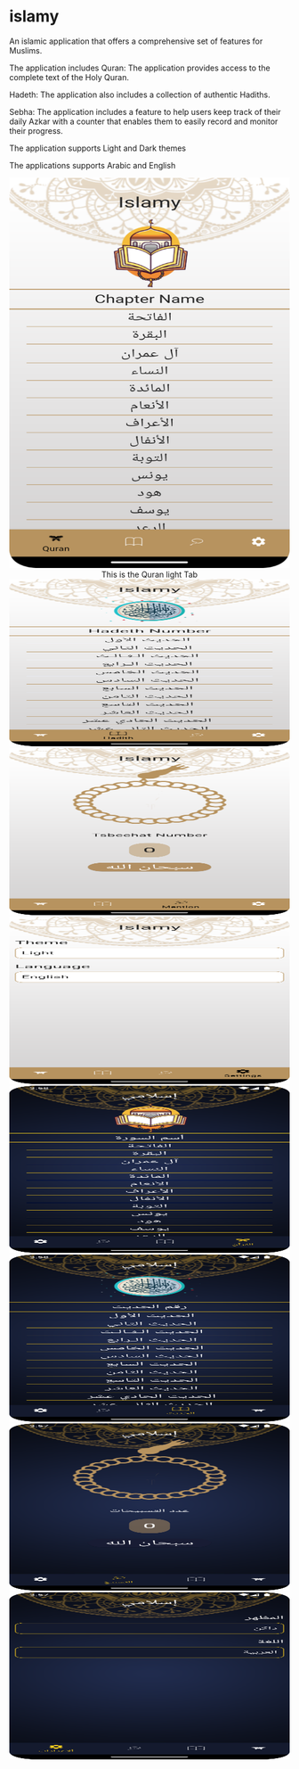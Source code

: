 # islamy

An islamic application that offers a comprehensive set of features for Muslims.

The application includes Quran: The application provides access to the complete text of the Holy Quran.

Hadeth: The application also includes a collection of authentic Hadiths.

Sebha: The application includes a feature to help users keep track of their daily Azkar with a counter that enables them to easily record and monitor their progress.

The application supports Light and Dark themes

The applications supports Arabic and English 

<div align="center">
  <img src="https://github.com/Jemmy265/islamy/blob/master/Screenshots/Quran_tab.png" width="700" height="700"/>
  This is the Quran light Tab
</div>
<div align="center">
  <img src="https://github.com/Jemmy265/islamy/blob/master/Screenshots/Habeth_tab.png" width="600" height="300"/>
</div>
<div align="center">
  <img src="https://github.com/Jemmy265/islamy/blob/master/Screenshots/Sebha_tab.png" width="600" height="300"/>
</div>
<div align="center">
  <img src="https://github.com/Jemmy265/islamy/blob/master/Screenshots/Settings_tab.png" width="600" height="300"/>
</div>
<div align="center">
  <img src="https://github.com/Jemmy265/islamy/blob/master/Screenshots/Quran_tab_dark.png" width="600" height="300"/>
</div>
<div align="center">
  <img src="https://github.com/Jemmy265/islamy/blob/master/Screenshots/Hadeth_tab_dark.png" width="600" height="300"/>
</div>
<div align="center">
  <img src="https://github.com/Jemmy265/islamy/blob/master/Screenshots/Sebha_tab_dark.png" width="600" height="300"/>
</div>
<div align="center">
  <img src="https://github.com/Jemmy265/islamy/blob/master/Screenshots/Settings_tab_dark.png" width="600" height="300"/>
</div>
